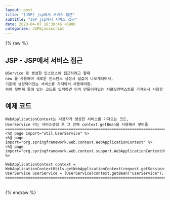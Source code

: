```yaml
---  
layout: post  
title: "[JSP] jsp에서 서비스 접근"  
subtitle: "JSP jsp에서 서비스 접근"  
date: 2023-04-07 16:39:46 +0900  
categories: JSP&javascript  
---  
```

{% raw %}  
## JSP - JSP에서 서비스 접근  
  
	@Service 로 생성한 인스턴스에 접근하려고 할때  
	new 를 사용하여 새로운 인스턴스 생성시 널값이 나오게되어서,  
	기존에 생성되어있는 서비스를 가져와서 사용해야함.  
	위에 첫번째 줄에 있는 코드를 입력하면 이미 만들어져있는 서블릿컨텍스트를 가져와서 사용함  
  
## 예제 코드  
	WebApplicationContext는 사용자가 생성한 서비스를 가져오는 코드,  
	UserService 라는 서비스생성 후 그 안에 context.getBean을 사용해서 넣어줌  
	======================================================================================================  
	<%@ page import="util.UserService" %>  
	<%@ page import="org.springframework.web.context.WebApplicationContext" %>  
	<%@ page import="org.springframework.web.context.support.WebApplicationContextUtils" %>  
  
	WebApplicationContext context = WebApplicationContextUtils.getWebApplicationContext(request.getSession().getServletContext());  
	UserService userService = (UserService)context.getBean("userService");  
	======================================================================================================  
  
                                                                                                                                                                                                                                                                                                                                                                                                                                                                                                                                        
{% endraw %}